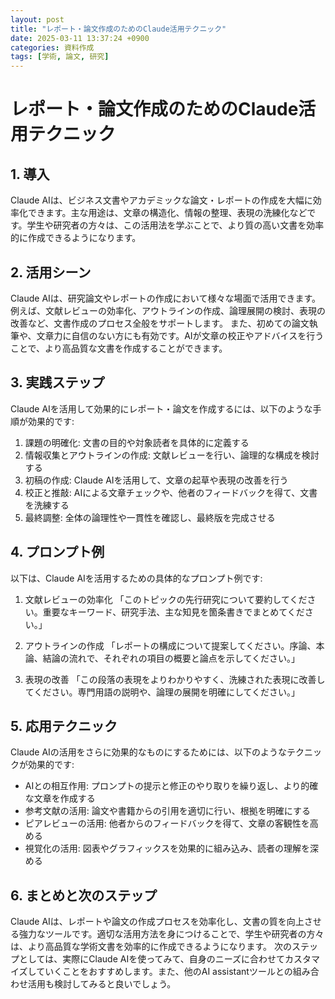 ```yaml
---
layout: post
title: "レポート・論文作成のためのClaude活用テクニック"
date: 2025-03-11 13:37:24 +0900
categories: 資料作成
tags: [学術, 論文, 研究]
---
```


# レポート・論文作成のためのClaude活用テクニック

## 1. 導入
Claude AIは、ビジネス文書やアカデミックな論文・レポートの作成を大幅に効率化できます。主な用途は、文章の構造化、情報の整理、表現の洗練化などです。学生や研究者の方々は、この活用法を学ぶことで、より質の高い文書を効率的に作成できるようになります。

## 2. 活用シーン
Claude AIは、研究論文やレポートの作成において様々な場面で活用できます。例えば、文献レビューの効率化、アウトラインの作成、論理展開の検討、表現の改善など、文書作成のプロセス全般をサポートします。
また、初めての論文執筆や、文章力に自信のない方にも有効です。AIが文章の校正やアドバイスを行うことで、より高品質な文書を作成することができます。

## 3. 実践ステップ
Claude AIを活用して効果的にレポート・論文を作成するには、以下のような手順が効果的です:

1. 課題の明確化: 文書の目的や対象読者を具体的に定義する
2. 情報収集とアウトラインの作成: 文献レビューを行い、論理的な構成を検討する
3. 初稿の作成: Claude AIを活用して、文章の起草や表現の改善を行う
4. 校正と推敲: AIによる文章チェックや、他者のフィードバックを得て、文書を洗練する
5. 最終調整: 全体の論理性や一貫性を確認し、最終版を完成させる

## 4. プロンプト例
以下は、Claude AIを活用するための具体的なプロンプト例です:

1. 文献レビューの効率化
「このトピックの先行研究について要約してください。重要なキーワード、研究手法、主な知見を箇条書きでまとめてください。」

2. アウトラインの作成
「レポートの構成について提案してください。序論、本論、結論の流れで、それぞれの項目の概要と論点を示してください。」

3. 表現の改善
「この段落の表現をよりわかりやすく、洗練された表現に改善してください。専門用語の説明や、論理の展開を明確にしてください。」

## 5. 応用テクニック
Claude AIの活用をさらに効果的なものにするためには、以下のようなテクニックが効果的です:

- AIとの相互作用: プロンプトの提示と修正のやり取りを繰り返し、より的確な文章を作成する
- 参考文献の活用: 論文や書籍からの引用を適切に行い、根拠を明確にする
- ピアレビューの活用: 他者からのフィードバックを得て、文章の客観性を高める
- 視覚化の活用: 図表やグラフィックスを効果的に組み込み、読者の理解を深める

## 6. まとめと次のステップ
Claude AIは、レポートや論文の作成プロセスを効率化し、文書の質を向上させる強力なツールです。適切な活用方法を身につけることで、学生や研究者の方々は、より高品質な学術文書を効率的に作成できるようになります。
次のステップとしては、実際にClaude AIを使ってみて、自身のニーズに合わせてカスタマイズしていくことをおすすめします。また、他のAI assistantツールとの組み合わせ活用も検討してみると良いでしょう。
